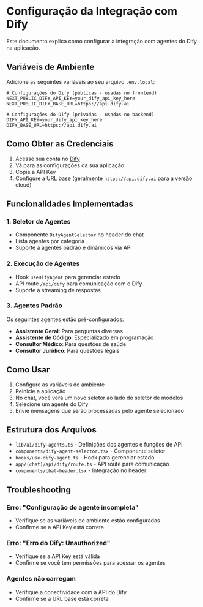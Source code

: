 # Configuração da Integração com Dify

Este documento explica como configurar a integração com agentes do Dify na aplicação.

## Variáveis de Ambiente

Adicione as seguintes variáveis ao seu arquivo `.env.local`:

```env
# Configurações do Dify (públicas - usadas no frontend)
NEXT_PUBLIC_DIFY_API_KEY=your_dify_api_key_here
NEXT_PUBLIC_DIFY_BASE_URL=https://api.dify.ai

# Configurações do Dify (privadas - usadas no backend)
DIFY_API_KEY=your_dify_api_key_here
DIFY_BASE_URL=https://api.dify.ai
```

## Como Obter as Credenciais

1. Acesse sua conta no [Dify](https://dify.ai)
2. Vá para as configurações da sua aplicação
3. Copie a API Key
4. Configure a URL base (geralmente `https://api.dify.ai` para a versão cloud)

## Funcionalidades Implementadas

### 1. Seletor de Agentes
- Componente `DifyAgentSelector` no header do chat
- Lista agentes por categoria
- Suporte a agentes padrão e dinâmicos via API

### 2. Execução de Agentes
- Hook `useDifyAgent` para gerenciar estado
- API route `/api/dify` para comunicação com o Dify
- Suporte a streaming de respostas

### 3. Agentes Padrão
Os seguintes agentes estão pré-configurados:
- **Assistente Geral**: Para perguntas diversas
- **Assistente de Código**: Especializado em programação
- **Consultor Médico**: Para questões de saúde
- **Consultor Jurídico**: Para questões legais

## Como Usar

1. Configure as variáveis de ambiente
2. Reinicie a aplicação
3. No chat, você verá um novo seletor ao lado do seletor de modelos
4. Selecione um agente do Dify
5. Envie mensagens que serão processadas pelo agente selecionado

## Estrutura dos Arquivos

- `lib/ai/dify-agents.ts` - Definições dos agentes e funções de API
- `components/dify-agent-selector.tsx` - Componente seletor
- `hooks/use-dify-agent.ts` - Hook para gerenciar estado
- `app/(chat)/api/dify/route.ts` - API route para comunicação
- `components/chat-header.tsx` - Integração no header

## Troubleshooting

### Erro: "Configuração do agente incompleta"
- Verifique se as variáveis de ambiente estão configuradas
- Confirme se a API Key está correta

### Erro: "Erro do Dify: Unauthorized"
- Verifique se a API Key está válida
- Confirme se você tem permissões para acessar os agentes

### Agentes não carregam
- Verifique a conectividade com a API do Dify
- Confirme se a URL base está correta 